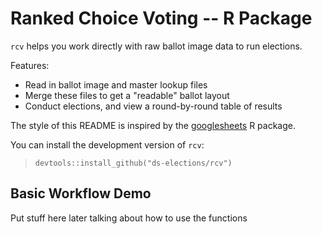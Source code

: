 # Ranked Choice Voting -- R Package

`rcv` helps you work directly with raw ballot image data to run elections.

Features:
* Read in ballot image and master lookup files
* Merge these files to get a "readable" ballot layout
* Conduct elections, and view a round-by-round table of results

The style of this README is inspired by the [googlesheets]("github.com/jennybc/googlesheets") R package.

You can install the development version of `rcv`:

> `devtools::install_github("ds-elections/rcv")`

## Basic Workflow Demo

Put stuff here later talking about how to use the functions
